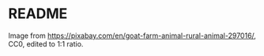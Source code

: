 # README

Image from https://pixabay.com/en/goat-farm-animal-rural-animal-297016/, CC0, edited to 1:1 ratio.
